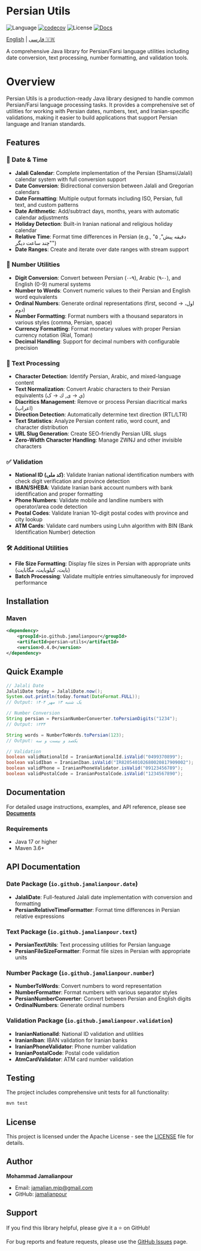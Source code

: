 # Persian Utils

![Language](https://img.shields.io/badge/language-Java-blue)
[![codecov](https://codecov.io/gh/jamalianpour/persian-utils/branch/main/graph/badge.svg)](https://codecov.io/gh/jamalianpour/persian-utils)
![License](https://img.shields.io/github/license/jamalianpour/persian-utils)
[![Docs](https://img.shields.io/badge/docs-available-brightgreen.svg)](https://jamalianpour.github.io/persian-utils/)

[English](README.md) | [فارسی 🇮🇷](README_FA.md)

A comprehensive Java library for Persian/Farsi language utilities including date conversion, text processing, number formatting, and validation tools.

# Overview
Persian Utils is a production-ready Java library designed to handle common Persian/Farsi language processing tasks. It provides a comprehensive set of utilities for working with Persian dates, numbers, text, and Iranian-specific validations, making it easier to build applications that support Persian language and Iranian standards.

## Features

### 📅 Date & Time
- **Jalali Calendar**: Complete implementation of the Persian (Shamsi/Jalali) calendar system with full conversion support
- **Date Conversion**: Bidirectional conversion between Jalali and Gregorian calendars
- **Date Formatting**: Multiple output formats including ISO, Persian, full text, and custom patterns
- **Date Arithmetic**: Add/subtract days, months, years with automatic calendar adjustments
- **Holiday Detection**: Built-in Iranian national and religious holiday calendar
- **Relative Time**: Format time differences in Persian (e.g., "۵ دقیقه پیش", "چند ساعت دیگر")
- **Date Ranges**: Create and iterate over date ranges with stream support

### 🔢 Number Utilities
- **Digit Conversion**: Convert between Persian (۰-۹), Arabic (٠-٩), and English (0-9) numeral systems
- **Number to Words**: Convert numeric values to their Persian and English word equivalents
- **Ordinal Numbers**: Generate ordinal representations (first, second → اول، دوم)
- **Number Formatting**: Format numbers with a thousand separators in various styles (comma, Persian, space)
- **Currency Formatting**: Format monetary values with proper Persian currency notation (Rial, Toman)
- **Decimal Handling**: Support for decimal numbers with configurable precision

### 📝 Text Processing
- **Character Detection**: Identify Persian, Arabic, and mixed-language content
- **Text Normalization**: Convert Arabic characters to their Persian equivalents (ي → ی, ك → ک)
- **Diacritics Management**: Remove or process Persian diacritical marks (اعراب)
- **Direction Detection**: Automatically determine text direction (RTL/LTR)
- **Text Statistics**: Analyze Persian content ratio, word count, and character distribution
- **URL Slug Generation**: Create SEO-friendly Persian URL slugs
- **Zero-Width Character Handling**: Manage ZWNJ and other invisible characters

### ✅ Validation
- **National ID (کد ملی)**: Validate Iranian national identification numbers with check digit verification and province detection
- **IBAN/SHEBA**: Validate Iranian bank account numbers with bank identification and proper formatting
- **Phone Numbers**: Validate mobile and landline numbers with operator/area code detection
- **Postal Codes**: Validate Iranian 10-digit postal codes with province and city lookup
- **ATM Cards**: Validate card numbers using Luhn algorithm with BIN (Bank Identification Number) detection

### 🛠️ Additional Utilities
- **File Size Formatting**: Display file sizes in Persian with appropriate units (بایت، کیلوبایت، مگابایت)
- **Batch Processing**: Validate multiple entries simultaneously for improved performance

## Installation

### Maven
```xml
<dependency>
    <groupId>io.github.jamalianpour</groupId>
    <artifactId>persian-utils</artifactId>
    <version>0.4.0</version>
</dependency>
```

## Quick Example

```java
// Jalali Date
JalaliDate today = JalaliDate.now();
System.out.println(today.format(DateFormat.FULL));
// Output: یک شنبه ۱۳ مهر ۱۴۰۴

// Number Conversion
String persian = PersianNumberConverter.toPersianDigits("1234");
// Output: ۱۲۳۴

String words = NumberToWords.toPersian(123);
// Output: یکصد و بیست و سه

// Validation
boolean validNationalId = IranianNationalId.isValid("0499370899");
boolean validIban = IranianIban.isValid("IR820540102680020817909002");
boolean validPhone = IranianPhoneValidator.isValid("09123456789");
boolean validPostalCode = IranianPostalCode.isValid("1234567890");
```

## Documentation

For detailed usage instructions, examples, and API reference, please see **[Documents](https://jamalianpour.github.io/persian-utils/)**

### Requirements
- Java 17 or higher
- Maven 3.6+

## API Documentation

### Date Package (`io.github.jamalianpour.date`)
- **JalaliDate**: Full-featured Jalali date implementation with conversion and formatting
- **PersianRelativeTimeFormatter**: Format time differences in Persian relative expressions

### Text Package (`io.github.jamalianpour.text`)
- **PersianTextUtils**: Text processing utilities for Persian language
- **PersianFileSizeFormatter**: Format file sizes in Persian with appropriate units

### Number Package (`io.github.jamalianpour.number`)
- **NumberToWords**: Convert numbers to word representation
- **NumberFormatter**: Format numbers with various separator styles
- **PersianNumberConverter**: Convert between Persian and English digits
- **OrdinalNumbers**: Generate ordinal numbers

### Validation Package (`io.github.jamalianpour.validation`)
- **IranianNationalId**: National ID validation and utilities
- **IranianIban**: IBAN validation for Iranian banks
- **IranianPhoneValidator**: Phone number validation
- **IranianPostalCode**: Postal code validation
- **AtmCardValidator**: ATM card number validation

## Testing

The project includes comprehensive unit tests for all functionality:

```bash
mvn test
```

## License

This project is licensed under the Apache License - see the [LICENSE](https://github.com/Jamalianpour/persian-utils/blob/master/LICENSE) file for details.

## Author

**Mohammad Jamalianpour**
- Email: jamalian.mjp@gmail.com
- GitHub: [jamalianpour](https://github.com/jamalianpour)

## Support

If you find this library helpful, please give it a ⭐️ on GitHub!

For bug reports and feature requests, please use the [GitHub Issues](https://github.com/jamalianpour/persian-utils/issues) page.